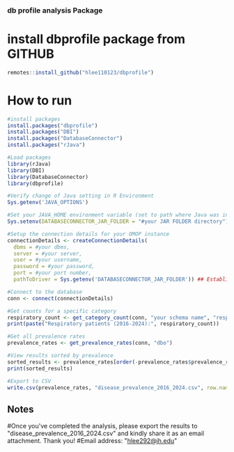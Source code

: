 ### db profile analysis Package

# install dbprofile package from GITHUB 

```r
remotes::install_github("hlee110123/dbprofile")
```
# How to run

```r
#install packages 
install.packages("dbprofile")
install.packages("DBI")
install.packages("DatabaseConnector")
install.packages("rJava")

#Load packages
library(rJava)
library(DBI)
library(DatabaseConnector)
library(dbprofile)

#Verify change of Java setting in R Environment
Sys.getenv('JAVA_OPTIONS')

#Set your JAVA_HOME environment variable (set to path where Java was installed)
Sys.setenv(DATABASECONNECTOR_JAR_FOLDER = "#your JAR FOLDER directory") 

#Setup the connection details for your OMOP instance
connectionDetails <- createConnectionDetails(   
  dbms = #your dbms,   
  server = #your server,   
  user = #your username,   
  password = #your password,   
  port = #your port number,   
  pathToDriver = Sys.getenv('DATABASECONNECTOR_JAR_FOLDER')) ## Establish a connection using the DatabaseConnector "connect" function 

#Connect to the database
conn <- connect(connectionDetails)

#Get counts for a specific category
respiratory_count <- get_category_count(conn, "your schema name", "respiratory")
print(paste("Respiratory patients (2016-2024):", respiratory_count))

#Get all prevalence rates
prevalence_rates <- get_prevalence_rates(conn, "dbo")

#View results sorted by prevalence
sorted_results <- prevalence_rates[order(-prevalence_rates$prevalence_rate), ]
print(sorted_results)

#Export to CSV
write.csv(prevalence_rates, "disease_prevalence_2016_2024.csv", row.names = FALSE)
```

## Notes
#Once you've completed the analysis, please export the results to "disease_prevalence_2016_2024.csv" and kindly share it as an email attachment. Thank you! 
#Email address: "hlee292@jh.edu"
